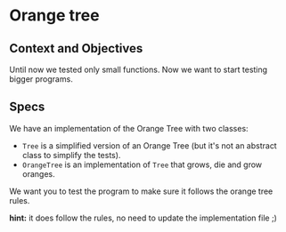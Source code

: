 # Orange tree

## Context and Objectives

Until now we tested only small functions. Now we want to start testing bigger programs.

## Specs

We have an implementation of the Orange Tree with two classes:
- `Tree` is a simplified version of an Orange Tree (but it's not an abstract class to simplify the tests).
- `OrangeTree` is an implementation of `Tree` that grows, die and grow oranges.

We want you to test the program to make sure it follows the orange tree rules.

__hint:__ it does follow the rules, no need to update the implementation file ;)

